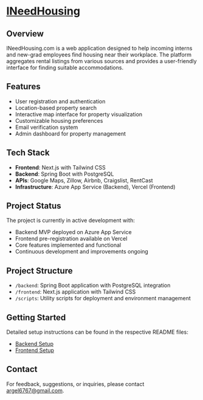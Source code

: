 # [INeedHousing](https://i-need-housing.vercel.app)

## Overview

INeedHousing.com is a web application designed to help incoming interns and new-grad employees find housing near their workplace. The platform aggregates rental listings from various sources and provides a user-friendly interface for finding suitable accommodations.

## Features

- User registration and authentication
- Location-based property search
- Interactive map interface for property visualization
- Customizable housing preferences
- Email verification system
- Admin dashboard for property management

## Tech Stack

- **Frontend**: Next.js with Tailwind CSS
- **Backend**: Spring Boot with PostgreSQL
- **APIs**: Google Maps, Zillow, Airbnb, Craigslist, RentCast
- **Infrastructure**: Azure App Service (Backend), Vercel (Frontend)

## Project Status

The project is currently in active development with:
- Backend MVP deployed on Azure App Service
- Frontend pre-registration available on Vercel
- Core features implemented and functional
- Continuous development and improvements ongoing

## Project Structure

- `/backend`: Spring Boot application with PostgreSQL integration
- `/frontend`: Next.js application with Tailwind CSS
- `/scripts`: Utility scripts for deployment and environment management

## Getting Started

Detailed setup instructions can be found in the respective README files:
- [Backend Setup](backend/README.md)
- [Frontend Setup](frontend/README.md)

## Contact

For feedback, suggestions, or inquiries, please contact [argel6767@gmail.com](mailto:argel6767@gmail.com).
